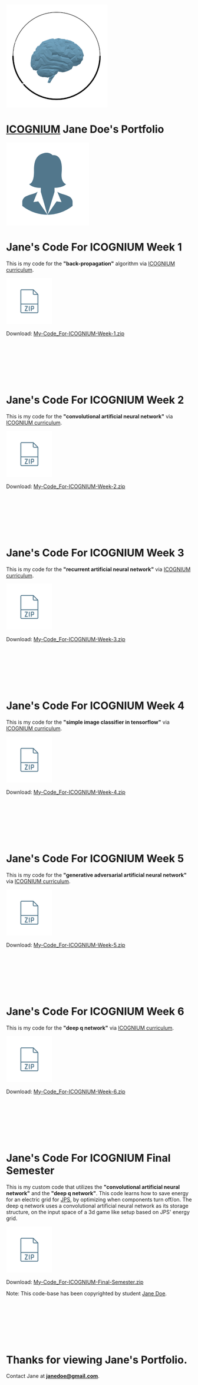 ![Alt Text](https://github.com/icognium/icognium/blob/main/data/sample_student/data/logo.png)

# [ICOGNIUM](https://icognium.github.io) Jane Doe's Portfolio

![Alt Text](https://github.com/icognium/icognium/blob/main/data/sample_student/students/Jane-Doe/ICOGNIUM-JANE-GMAIL.COM/person-.png)

# Jane's Code For ICOGNIUM Week 1

This is my code for the **"back-propagation"** algorithm via [ICOGNIUM curriculum](https://github.com/g0dEngineer/icognium/blob/master/README.md).

![Alt Text](https://github.com/icognium/icognium/blob/main/data/sample_student/data/zip-.png)

Download: [My-Code_For-ICOGNIUM-Week-1.zip](https://github.com/icognium/icognium/blob/main/data/sample_student/students/Jane-Doe/ICOGNIUM-JANE-GMAIL.COM/My-Code_For-ICOGNIUM-Week-1.zip)

<br/><br/><br/><br/><br/><br/>

# Jane's Code For ICOGNIUM Week 2

This is my code for the **"convolutional artificial neural network"** via [ICOGNIUM curriculum](https://github.com/g0dEngineer/icognium/blob/master/README.md).

![Alt Text](https://github.com/icognium/icognium/blob/main/data/sample_student/data/zip-.png)

Download: [My-Code_For-ICOGNIUM-Week-2.zip](https://github.com/icognium/icognium/blob/main/data/sample_student/students/Jane-Doe/ICOGNIUM-JANE-GMAIL.COM/My-Code_For-ICOGNIUM-Week-2.zip)

<br/><br/><br/><br/><br/><br/>


# Jane's Code For ICOGNIUM Week 3

This is my code for the **"recurrent artificial neural network"** via [ICOGNIUM curriculum](https://github.com/g0dEngineer/icognium/blob/master/README.md).

![Alt Text](https://github.com/icognium/icognium/blob/main/data/sample_student/data/zip-.png)

Download: [My-Code_For-ICOGNIUM-Week-3.zip](https://github.com/icognium/icognium/blob/main/data/sample_student/students/Jane-Doe/ICOGNIUM-JANE-GMAIL.COM/My-Code_For-ICOGNIUM-Week-3.zip)

<br/><br/><br/><br/><br/><br/>



# Jane's Code For ICOGNIUM Week 4

This is my code for the **"simple image classifier in tensorflow"** via [ICOGNIUM curriculum](https://github.com/g0dEngineer/icognium/blob/master/README.md).

![Alt Text](https://github.com/icognium/icognium/blob/main/data/sample_student/data/zip-.png)

Download: [My-Code_For-ICOGNIUM-Week-4.zip](https://github.com/icognium/icognium/blob/main/data/sample_student/students/Jane-Doe/ICOGNIUM-JANE-GMAIL.COM/My-Code_For-ICOGNIUM-Week-4.zip)

<br/><br/><br/><br/><br/><br/>




# Jane's Code For ICOGNIUM Week 5

This is my code for the **"generative adversarial artificial neural network"** via [ICOGNIUM curriculum](https://github.com/g0dEngineer/icognium/blob/master/README.md).

![Alt Text](https://github.com/icognium/icognium/blob/main/data/sample_student/data/zip-.png)

Download: [My-Code_For-ICOGNIUM-Week-5.zip](https://github.com/icognium/icognium/blob/main/data/sample_student/students/Jane-Doe/ICOGNIUM-JANE-GMAIL.COM/My-Code_For-ICOGNIUM-Week-5.zip)

<br/><br/><br/><br/><br/><br/>



# Jane's Code For ICOGNIUM Week 6

This is my code for the **"deep q network"** via [ICOGNIUM curriculum](https://github.com/g0dEngineer/icognium/blob/master/README.md).

![Alt Text](https://github.com/icognium/icognium/blob/main/data/sample_student/data/zip-.png)

Download: [My-Code_For-ICOGNIUM-Week-6.zip](https://github.com/icognium/icognium/blob/main/data/sample_student/students/Jane-Doe/ICOGNIUM-JANE-GMAIL.COM/My-Code_For-ICOGNIUM-Week-6.zip)

<br/><br/><br/><br/><br/><br/>


# Jane's Code For ICOGNIUM Final Semester

This is my custom code that utilizes the **"convolutional artificial neural network"** and the **"deep q network"**. This code learns how to save energy for an electric grid for [JPS](https://www.jpsco.com), by optimizing when components turn off/on. The deep q network uses a convolutional artificial neural network as its storage structure, on the input space of a 3d game like setup based on JPS' energy grid.

![Alt Text](https://github.com/icognium/icognium/blob/main/data/sample_student/data/zip-.png)

Download: [My-Code_For-ICOGNIUM-Final-Semester.zip](https://github.com/icognium/icognium/blob/main/data/sample_student/students/Jane-Doe/ICOGNIUM-JANE-GMAIL.COM/My-Code_For-ICOGNIUM-Final-Semester.zip)

Note: This code-base has been copyrighted by student [Jane Doe](https://github.com/icognium/icognium/blob/main/data/sample_student/students/Jane-Doe/ICOGNIUM-JANE-GMAIL.COM/PORTFOLIO.MD).

<br/><br/><br/><br/><br/><br/>

# Thanks for viewing Jane's Portfolio.

Contact Jane at **janedoe@gmail.com**.
